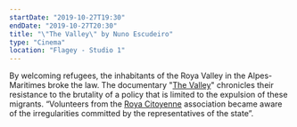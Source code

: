 ```yaml
---
startDate: "2019-10-27T19:30"
endDate: "2019-10-27T20:30"
title: "\"The Valley\" by Nuno Escudeiro"
type: "Cinema"
location: "Flagey - Studio 1"
---
```

By welcoming refugees, the inhabitants of the Roya Valley in the Alpes-Maritimes broke the law. The documentary "[The Valley](https://www.facebook.com/THEVALLEY.ROYA/)" chronicles their resistance to the brutality of a policy that is limited to the expulsion of these migrants. “Volunteers from the [Roya Citoyenne](https://www.roya-citoyenne.fr/) association became aware of the irregularities committed by the representatives of the state”.

